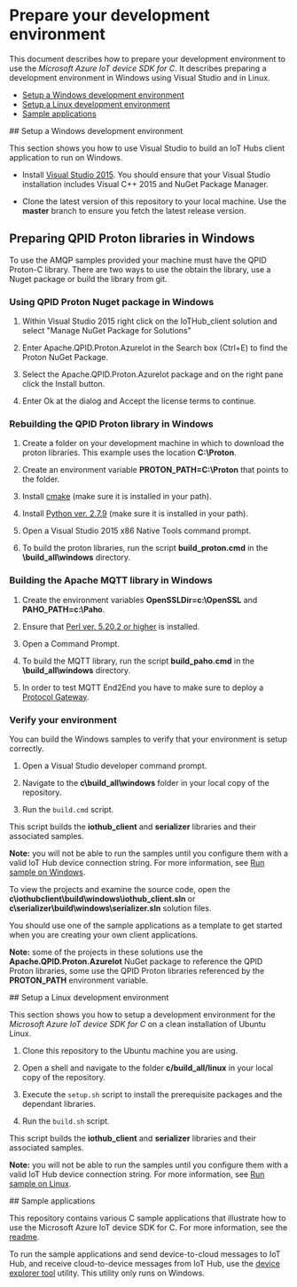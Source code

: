 # Prepare your development environment

This document describes how to prepare your development environment to use the *Microsoft Azure IoT device SDK for C*. It describes preparing a development environment in Windows using Visual Studio and in Linux.

- [Setup a Windows development environment](#windows)
- [Setup a Linux development environment](#linux)
- [Sample applications](#samplecode)

<a name="windows"/>
## Setup a Windows development environment

This section shows you how to use Visual Studio to build an IoT Hubs client application to run on Windows.

- Install [Visual Studio 2015][visual-studio]. You should ensure that your Visual Studio installation includes Visual C++ 2015 and NuGet Package Manager.

- Clone the latest version of this repository to your local machine. Use the **master** branch to ensure you fetch the latest release version.

## Preparing QPID Proton libraries in Windows

To use the AMQP samples provided your machine must have the QPID Proton-C library.  There are two ways to use the obtain the library, use a Nuget package or build the library from git. 

### Using QPID Proton Nuget package in Windows

1. Within Visual Studio 2015 right click on the IoTHub_client solution and select "Manage NuGet Package for Solutions"

2. Enter Apache.QPID.Proton.AzureIot in the Search box (Ctrl+E) to find the Proton NuGet Package.

3. Select the Apache.QPID.Proton.AzureIot package and on the right pane click the Install button.

4. Enter Ok at the dialog and Accept the license terms to continue.

### Rebuilding the QPID Proton library in Windows

1. Create a folder on your development machine in which to download the proton libraries. This example uses the location **C:\Proton**.

2. Create an environment variable **PROTON_PATH=C:\Proton** that points to the folder.

3. Install [cmake](http://www.cmake.org/) (make sure it is installed in your path).

4. Install  [Python ver. 2.7.9](https://www.python.org/downloads/) (make sure it is installed in your path).

5. Open a Visual Studio 2015 x86 Native Tools command prompt.

6. To build the proton libraries, run the script **build_proton.cmd** in the **\build_all\windows** directory.

### Building the Apache MQTT library in Windows

1. Create the environment variables **OpenSSLDir=c:\OpenSSL** and **PAHO_PATH=c:\Paho**.

2. Ensure that [Perl ver. 5.20.2 or higher](https://www.perl.org/get.html) is installed.

3. Open a Command Prompt.

4. To build the MQTT library, run the script **build_paho.cmd** in the **\build_all\windows** directory.

5. In order to test MQTT End2End you have to make sure to deploy a [Protocol Gateway](https://github.com/Azure/azure-iot-protocol-gateway/blob/master/README.md).

### Verify your environment

You can build the Windows samples to verify that your environment is setup correctly.

1. Open a Visual Studio developer command prompt.

2. Navigate to the **c\\build_all\\windows** folder in your local copy of the repository.

3. Run the `build.cmd` script.

This script builds the **iothub_client** and **serializer** libraries and their associated samples.

**Note:** you will not be able to run the samples until you configure them with a valid IoT Hub device connection string. For more information, see [Run sample on Windows](run_sample_on_Windows.md).

To view the projects and examine the source code, open the **c\\iothubclient\\build\\windows\\iothub_client.sln** or **c\\serializer\\build\\windows\\serializer.sln** solution files.

You should use one of the sample applications as a template to get started when you are creating your own client applications.

**Note:** some of the projects in these solutions use the **Apache.QPID.Proton.AzureIot** NuGet package to reference the QPID Proton libraries, some use the QPID Proton libraries referenced by the **PROTON_PATH** environment variable.

<a name="linux"/>
## Setup a Linux development environment

This section shows you how to setup a development environment for the *Microsoft Azure IoT device SDK for C* on a clean installation of Ubuntu Linux.

1. Clone this repository to the Ubuntu machine you are using.

2. Open a shell and navigate to the folder **c/build_all/linux** in your local copy of the repository.

3. Execute the `setup.sh` script to install the prerequisite packages and the dependant libraries.

4. Run the `build.sh` script.

This script builds the **iothub_client** and **serializer** libraries and their associated samples.

**Note:** you will not be able to run the samples until you configure them with a valid IoT Hub device connection string. For more information, see [Run sample on Linux](run_sample_on_desktop_linux.md).

<a name="samplecode"/>
## Sample applications

This repository contains various C sample applications that illustrate how to use the Microsoft Azure IoT device SDK for C. For more information, see the [readme][readme].

To run the sample applications and send device-to-cloud messages to IoT Hub, and receive cloud-to-device messages from IoT Hub, use the [device explorer tool](../../tools/DeviceExplorer/doc/how_to_use_device_explorer.md) utility. This utility only runs on Windows.

[visual-studio]: https://www.visualstudio.com/
[readme]: ../readme.md
[device-explorer]: ../../tools/DeviceExplorer/doc/how_to_use_device_explorer.md

